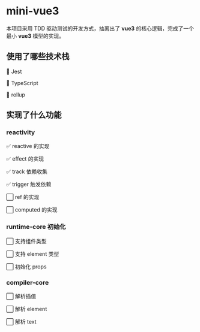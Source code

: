 # mini-vue3

本项目采用 TDD 驱动测试的开发方式，抽离出了 **vue3** 的核心逻辑，完成了一个最小 **vue3** 模型的实现。

## 使用了哪些技术栈

:rocket: Jest

:rocket: TypeScript

:rocket: rollup

## 实现了什么功能

### reactivity

:white_check_mark: reactive 的实现

:white_check_mark: effect 的实现

:white_check_mark: track 依赖收集

:white_check_mark: trigger 触发依赖

:white_large_square: ref 的实现

:white_large_square: computed 的实现

### runtime-core 初始化

:white_large_square: 支持组件类型

:white_large_square: 支持 element 类型

:white_large_square: 初始化 props

### compiler-core

:white_large_square: 解析插值

:white_large_square: 解析 element

:white_large_square: 解析 text
